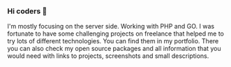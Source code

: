 ### Hi coders 👋

I'm mostly focusing on the server side. Working with PHP and GO. I was fortunate to have some challenging projects on freelance that helped me to try lots of different technologies. You can find them in my portfolio. There you can also check my open source packages and all information that you would need with links to projects, screenshots and small descriptions.

<div class="github-widget" data-username="SerhiiCho"></div>
<script src="https://unpkg.com/github-card@1.2.1/dist/widget.js"></script>
